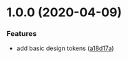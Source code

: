 # 1.0.0 (2020-04-09)


### Features

* add basic design tokens ([a18d17a](https://github.com/seatentacle/design-tokens/commit/a18d17a8100d2fd8f89320976c4271e0ba2b3f76))

